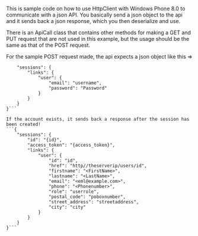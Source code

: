 This is sample code on how to use HttpClient with Windows Phone 8.0 to communicate with a json API.
You basically send a json object to the api and it sends back a json response, which you then deserialize and use.

There is an ApiCall class that contains other methods  for making a GET and PUT request that are not used in this example, but the usage should be the same as that of the POST request.

For the sample POST request made, the api expects a json object like this =>
```{
    "sessions": {
        "links": {
            "user": {
                "email": "username",
                "password": "Password"
            }
        }
    }
}```

If the account exists, it sends back a response after the session has been created!
```{
    "sessions": {
        "id": "{id}",
        "access_token": "{access_token}",
        "links": {
            "user": {
                "id": "id",
                "href": "http//theserverip/users/id",
                "firstname": "<FirstName>",
                "lastname": "<LastName>",
                "email": "<eml@example.com>",
                "phone": "<Phonenumber>",
                "role": "userrole",
                "postal_code": "poboxnumber",
                "street_address": "streetaddress",
                "city": "city"
            }
        }
    }
}```
